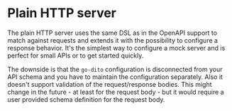 # Plain HTTP server

The plain HTTP server uses the same DSL as in the OpenAPI support to match against requests and extends it with the possibility to configure a response behavior.
It's the simplest way to configure a mock server and is perfect for small APIs or to get started quickly.

The downside is that the `go-dito` configuration is disconnected from your API schema and you have to maintain the configuration separately.
Also it doesn't support validation of the request/response bodies.
This might change in the future - at least for the request body - but it would require a user provided schema definition for the request body.
